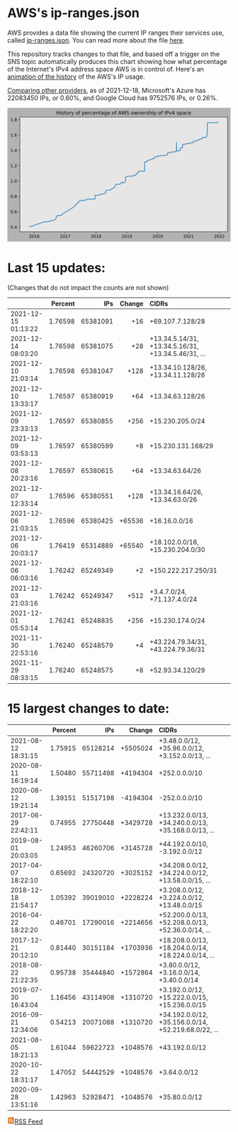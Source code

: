 # AWS's ip-ranges.json

AWS provides a data file showing the current IP ranges their
services use, called [ip-ranges.json](https://ip-ranges.amazonaws.com/ip-ranges.json).  You 
can read more about the file [here](https://docs.aws.amazon.com/general/latest/gr/aws-ip-ranges.html).

This repository tracks changes to that file, and based off a trigger on the SNS topic 
automatically produces this chart showing how what percentage of the Internet's IPv4 
address space AWS is in control of.  Here's an 
[animation of the history](https://youtu.be/Su25yl7eol8) of the AWS's IP usage.

[Comparing other providers](https://github.com/seligman/cloud_sizes), as of 2021-12-18, Microsoft's Azure has 22083450 IPs, or 0.60%, and Google Cloud has 9752576 IPs, or 0.26%.

![History of AWS](history_count.svg)

# Last 15 updates:

(Changes that do not impact the counts are not shown)

| | Percent | IPs | Change | CIDRs |
| :--- | ---: | ---: | ---: | :--- |
| 2021-12-15 01:13:22 | 1.76598 | 65381091 | +16 | +69.107.7.128/28 |
| 2021-12-14 08:03:20 | 1.76598 | 65381075 | +28 | +13.34.5.14/31, +13.34.5.16/31, +13.34.5.46/31, ... |
| 2021-12-10 21:03:14 | 1.76598 | 65381047 | +128 | +13.34.10.128/26, +13.34.11.128/26 |
| 2021-12-10 13:33:17 | 1.76597 | 65380919 | +64 | +13.34.63.128/26 |
| 2021-12-09 23:33:13 | 1.76597 | 65380855 | +256 | +15.230.205.0/24 |
| 2021-12-09 03:53:13 | 1.76597 | 65380599 | +8 | +15.230.131.168/29 |
| 2021-12-08 20:23:16 | 1.76597 | 65380615 | +64 | +13.34.63.64/26 |
| 2021-12-07 12:33:14 | 1.76596 | 65380551 | +128 | +13.34.16.64/26, +13.34.63.0/26 |
| 2021-12-06 21:03:15 | 1.76596 | 65380425 | +65536 | +16.16.0.0/16 |
| 2021-12-06 20:03:17 | 1.76419 | 65314889 | +65540 | +18.102.0.0/16, +15.230.204.0/30 |
| 2021-12-06 06:03:16 | 1.76242 | 65249349 | +2 | +150.222.217.250/31 |
| 2021-12-03 21:03:16 | 1.76242 | 65249347 | +512 | +3.4.7.0/24, +71.137.4.0/24 |
| 2021-12-01 05:53:14 | 1.76241 | 65248835 | +256 | +15.230.174.0/24 |
| 2021-11-30 22:53:16 | 1.76240 | 65248579 | +4 | +43.224.79.34/31, +43.224.79.36/31 |
| 2021-11-29 08:33:15 | 1.76240 | 65248575 | +8 | +52.93.34.120/29 |


# 15 largest changes to date:

| | Percent | IPs | Change | CIDRs |
| :--- | ---: | ---: | ---: | :--- |
| 2021-08-12 18:31:15 | 1.75915 | 65128214 | +5505024 | +3.48.0.0/12, +35.96.0.0/12, +3.152.0.0/13, ... |
| 2020-08-11 16:19:14 | 1.50480 | 55711498 | +4194304 | +252.0.0.0/10 |
| 2020-08-12 19:21:14 | 1.39151 | 51517198 | -4194304 | -252.0.0.0/10 |
| 2017-06-29 22:42:11 | 0.74955 | 27750448 | +3429728 | +13.232.0.0/13, +34.240.0.0/13, +35.168.0.0/13, ... |
| 2019-08-01 20:03:05 | 1.24953 | 46260706 | +3145728 | +44.192.0.0/10, -3.192.0.0/12 |
| 2017-04-07 18:22:10 | 0.65692 | 24320720 | +3025152 | +34.208.0.0/12, +34.224.0.0/12, +13.58.0.0/15, ... |
| 2018-12-18 21:54:17 | 1.05392 | 39019010 | +2228224 | +3.208.0.0/12, +3.224.0.0/12, +13.48.0.0/15 |
| 2016-04-22 18:22:20 | 0.46701 | 17290016 | +2214656 | +52.200.0.0/13, +52.208.0.0/13, +52.36.0.0/14, ... |
| 2017-12-21 20:12:10 | 0.81440 | 30151184 | +1703936 | +18.208.0.0/13, +18.204.0.0/14, +18.224.0.0/14, ... |
| 2018-08-22 21:22:35 | 0.95738 | 35444840 | +1572864 | +3.80.0.0/12, +3.16.0.0/14, +3.40.0.0/14 |
| 2019-07-30 16:43:04 | 1.16456 | 43114908 | +1310720 | +3.192.0.0/12, +15.222.0.0/15, +15.236.0.0/15 |
| 2016-09-21 12:34:06 | 0.54213 | 20071088 | +1310720 | +34.192.0.0/12, +35.156.0.0/14, +52.219.68.0/22, ... |
| 2021-08-05 18:21:13 | 1.61044 | 59622723 | +1048576 | +43.192.0.0/12 |
| 2020-10-22 18:31:17 | 1.47052 | 54442529 | +1048576 | +3.64.0.0/12 |
| 2020-09-28 13:51:16 | 1.42963 | 52928471 | +1048576 | +35.80.0.0/12 |


[![RSS Icon](rss-icon.png)RSS Feed](https://raw.githubusercontent.com/seligman/aws-ip-ranges/master/rss.xml)
